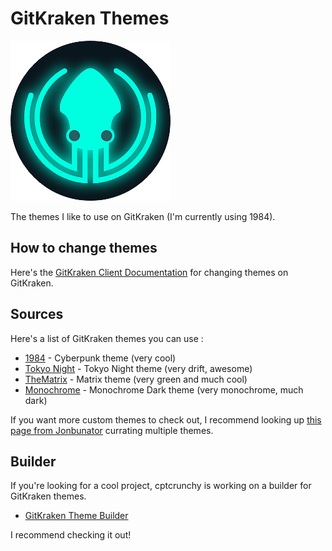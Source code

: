 # GitKraken Themes

![GitKraken Logo](/images/kraken_logo.png)

The themes I like to use on GitKraken (I'm currently using 1984).

## How to change themes

Here's the [GitKraken Client Documentation](https://help.gitkraken.com/gitkraken-client/themes/) for changing themes on GitKraken.

## Sources

Here's a list of GitKraken themes you can use :

* [1984](https://github.com/JonBunator/gitkraken-custom-themes/blob/master/Themes/1984/1984-dark.jsonc) - Cyberpunk theme (very cool)
* [Tokyo Night](https://github.com/JonBunator/gitkraken-custom-themes/tree/master/Themes/TokyoNight) - Tokyo Night theme (very drift, awesome)
* [TheMatrix](https://github.com/OwainWilliams/GitKrakenThemes/tree/master/TheMatrix) - Matrix theme (very green and much cool)
* [Monochrome](https://github.com/JonBunator/gitkraken-custom-themes/tree/master/Themes/Monochrome) - Monochrome Dark theme (very monochrome, much dark)

If you want more custom themes to check out, I recommend looking up [this page from Jonbunator](https://jonbunator.github.io/gitkraken-custom-themes/) currating multiple themes.

## Builder

If you're looking for a cool project, cptcrunchy is working on a builder for GitKraken themes.

* [GitKraken Theme Builder](https://github.com/cptcrunchy/gitKraken-theme-builder)

I recommend checking it out!  
